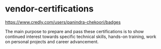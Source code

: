 # vendor-certifications

https://www.credly.com/users/panindra-chekoori/badges

The main purpose to prepare and pass these certifications is to show continued interest towards specific technical skills, hands-on training, work on personal projects and career advancement.
